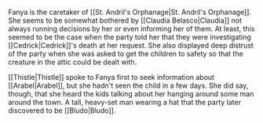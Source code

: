 Fanya is the caretaker of [[St. Andril's Orphanage|St. Andril's Orphanage]]. She seems to be somewhat bothered by [[Claudia Belasco|Claudia]] not always running decisions by her or even informing her of them. At least, this seemed to be the case when the party told her that they were investigating [[Cedrick|Cedrick]]'s death at her request. She also displayed deep distrust of the party when she was asked to get the children to safety so that the creature in the attic could be dealt with.

[[Thistle|Thistle]] spoke to Fanya first to seek information about [[Arabel|Arabel]], but she hadn't seen the child in a few days. She did say, though, that she heard the kids talking about her hanging around some man around the town. A tall, heavy-set man wearing a hat that the party later discovered to be [[Bludo|Bludo]].